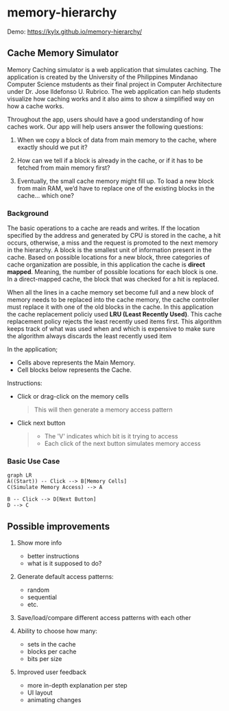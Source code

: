 # memory-hierarchy

Demo: https://kylx.github.io/memory-hierarchy/


## Cache Memory Simulator

Memory Caching simulator is a web application that simulates caching. The application is created by the University of the Philippines Mindanao Computer Science mstudents as their final project in Computer Architecture under Dr. Jose Ildefonso U. Rubrico. The web application can help students visualize how caching works and it also aims to show a simplified way on how a cache works.

Throughout the app, users should have a good understanding of how caches work. Our app will help users answer the following questions:

1. When we copy a block of data from main memory to
the cache, where exactly should we put it?

2. How can we tell if a block  is already in the cache, or if
it has to be fetched from main memory first?

3. Eventually, the small cache memory might fill up. To
load a new block from main RAM, we’d have to replace
one of the existing blocks in the cache... which one?

### Background
The basic operations to a cache are reads and writes. If the location specified by the address and generated by CPU is stored in the cache, a hit occurs, otherwise, a miss and the request is promoted to the next memory in the hierarchy.
A block is the smallest unit of information present in the cache. Based on possible locations for a new block, three categories of cache organization are possible, in this application the cache is **direct mapped**. Meaning, the number of possible locations for each block is one. In a direct-mapped cache, the block that was checked for a hit is replaced.

When all the lines in a cache memory set become full and a new block of memory needs to be replaced into the cache memory, the cache controller must replace it with one of the old blocks in the cache. In this application the cache replacement policiy used **LRU (Least Recently Used)**. This cache replacement policy rejects the least recently used items first. This algorithm keeps track of what was used when and which is expensive to make sure the algorithm always discards the least recently used item

In the application;
- Cells above represents the Main Memory.
- Cell blocks below represents the Cache.

Instructions:

- Click or drag-click on the memory cells 
    > This will then generate a memory access pattern

- Click next button
    > - The 'V' indicates which bit is it trying to access
    > - Each click of the next button simulates memory access

### Basic Use Case
```mermaid
graph LR
A((Start)) -- Click --> B[Memory Cells]
C(Simulate Memory Access) --> A

B -- Click --> D[Next Button]
D --> C

```

## Possible improvements
1. Show more info
    - better instructions
    - what is it supposed to do?
  
2. Generate default access patterns:
    - random
    - sequential
    - etc.

3. Save/load/compare different access patterns with each other
  
4. Ability to choose how many:
    - sets in the cache
    - blocks per cache
    - bits per size
  
5. Improved user feedback
    - more in-depth explanation per step
    - UI layout
    - animating changes



